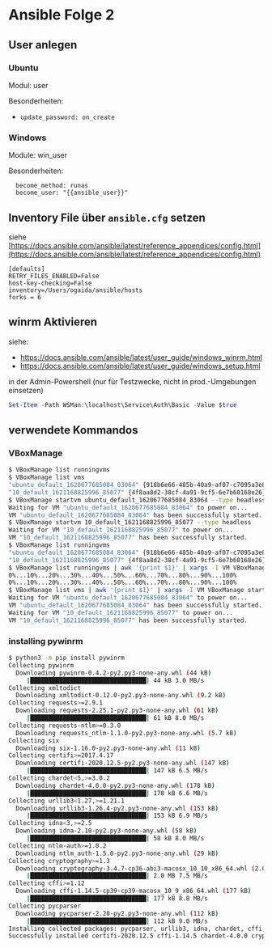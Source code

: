 # Ansible Folge 2

## User anlegen

### Ubuntu

Modul: user

Besonderheiten:

- `update_password: on_create`

### Windows

Module: win_user

Besonderheiten:

```
  become_method: runas
  become_user: "{{ansible_user}}"
```

## Inventory File über `ansible.cfg` setzen

siehe [https://docs.ansible.com/ansible/latest/reference_appendices/config.html](https://docs.ansible.com/ansible/latest/reference_appendices/config.html)

```
[defaults]
RETRY_FILES_ENABLED=False
host-key-checking=False
inventory=/Users/ogaida/ansible/hosts
forks = 6
```

## winrm Aktivieren

siehe:

- https://docs.ansible.com/ansible/latest/user_guide/windows_winrm.html
- https://docs.ansible.com/ansible/latest/user_guide/windows_setup.html

in der Admin-Powershell (nur für Testzwecke, nicht in prod.-Umgebungen einsetzen)

```powershell
Set-Item -Path WSMan:\localhost\Service\Auth\Basic -Value $true
```

## verwendete Kommandos

### VBoxManage

```bash
$ VBoxManage list runningvms
$ VBoxManage list vms
"ubuntu_default_1620677685084_83064" {918b6e66-485b-40a9-af07-c7095a3e8d76}
"10_default_1621168825996_85077" {4f8aa8d2-38cf-4a91-9cf5-6e7b60168e26}
$ VBoxManage startvm ubuntu_default_1620677685084_83064 --type headless
Waiting for VM "ubuntu_default_1620677685084_83064" to power on...
VM "ubuntu_default_1620677685084_83064" has been successfully started.
$ VBoxManage startvm 10_default_1621168825996_85077 --type headless
Waiting for VM "10_default_1621168825996_85077" to power on...
VM "10_default_1621168825996_85077" has been successfully started.
$ VBoxManage list runningvms
"ubuntu_default_1620677685084_83064" {918b6e66-485b-40a9-af07-c7095a3e8d76}
"10_default_1621168825996_85077" {4f8aa8d2-38cf-4a91-9cf5-6e7b60168e26}
$ VBoxManage list runningvms | awk '{print $1}' | xargs -I VM VBoxManage controlvm VM poweroff
0%...10%...20%...30%...40%...50%...60%...70%...80%...90%...100%
0%...10%...20%...30%...40%...50%...60%...70%...80%...90%...100%
$ VBoxManage list vms | awk '{print $1}' | xargs -I VM VBoxManage startvm VM --type headless
Waiting for VM "ubuntu_default_1620677685084_83064" to power on...
VM "ubuntu_default_1620677685084_83064" has been successfully started.
Waiting for VM "10_default_1621168825996_85077" to power on...
VM "10_default_1621168825996_85077" has been successfully started.
```

### installing pywinrm

```bash
$ python3 -m pip install pywinrm
Collecting pywinrm
  Downloading pywinrm-0.4.2-py2.py3-none-any.whl (44 kB)
     |████████████████████████████████| 44 kB 3.0 MB/s
Collecting xmltodict
  Downloading xmltodict-0.12.0-py2.py3-none-any.whl (9.2 kB)
Collecting requests>=2.9.1
  Downloading requests-2.25.1-py2.py3-none-any.whl (61 kB)
     |████████████████████████████████| 61 kB 8.0 MB/s
Collecting requests-ntlm>=0.3.0
  Downloading requests_ntlm-1.1.0-py2.py3-none-any.whl (5.7 kB)
Collecting six
  Downloading six-1.16.0-py2.py3-none-any.whl (11 kB)
Collecting certifi>=2017.4.17
  Downloading certifi-2020.12.5-py2.py3-none-any.whl (147 kB)
     |████████████████████████████████| 147 kB 6.5 MB/s
Collecting chardet<5,>=3.0.2
  Downloading chardet-4.0.0-py2.py3-none-any.whl (178 kB)
     |████████████████████████████████| 178 kB 6.6 MB/s
Collecting urllib3<1.27,>=1.21.1
  Downloading urllib3-1.26.4-py2.py3-none-any.whl (153 kB)
     |████████████████████████████████| 153 kB 6.9 MB/s
Collecting idna<3,>=2.5
  Downloading idna-2.10-py2.py3-none-any.whl (58 kB)
     |████████████████████████████████| 58 kB 8.0 MB/s
Collecting ntlm-auth>=1.0.2
  Downloading ntlm_auth-1.5.0-py2.py3-none-any.whl (29 kB)
Collecting cryptography>=1.3
  Downloading cryptography-3.4.7-cp36-abi3-macosx_10_10_x86_64.whl (2.0 MB)
     |████████████████████████████████| 2.0 MB 7.5 MB/s
Collecting cffi>=1.12
  Downloading cffi-1.14.5-cp39-cp39-macosx_10_9_x86_64.whl (177 kB)
     |████████████████████████████████| 177 kB 8.8 MB/s
Collecting pycparser
  Downloading pycparser-2.20-py2.py3-none-any.whl (112 kB)
     |████████████████████████████████| 112 kB 9.0 MB/s
Installing collected packages: pycparser, urllib3, idna, chardet, cffi, certifi, requests, ntlm-auth, cryptography, xmltodict, six, requests-ntlm, pywinrm
Successfully installed certifi-2020.12.5 cffi-1.14.5 chardet-4.0.0 cryptography-3.4.7 idna-2.10 ntlm-auth-1.5.0 pycparser-2.20 pywinrm-0.4.2 requests-2.25.1 requests-ntlm-1.1.0 six-1.16.0 urllib3-1.26.4 xmltodict-0.12.0
```